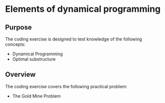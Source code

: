 # Elements of dynamical programming

## Purpose

The coding exercise is designed to test knowledge of the following concepts:
* Dynamical Programming
* Optimal substructure

## Overview

The coding exercise covers the following practical problem:
* The Gold Mine Problem
